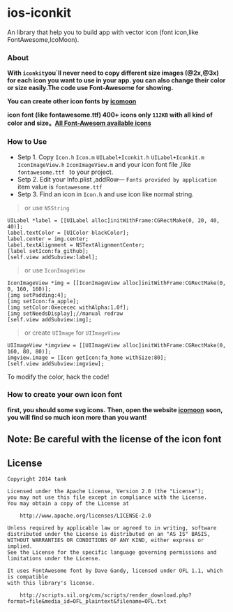 ios-iconkit
===========

An library that help you to build app with vector icon (font icon,like FontAwesome,IcoMoon).

### About
**With ```iconkit```you`ll never need to copy different size images (@2x,@3x) for each icon you want to use in your app. you can also change their color or size easily.The code use Font-Awesome for showing.**

**You can create other icon fonts by [icomoon](https://icomoon.io)**

**icon font (like fontawesome.ttf) 400+ icons only ```112KB``` with all kind of color and size。[All Font-Awesom available icons](http://fortawesome.github.io/Font-Awesome/icons)**


### How to Use
*  Setp 1. Copy ```Icon.h``` ```Icon.m``` ```UILabel+Iconkit.h``` ```UILabel+Iconkit.m```  ```IconImageView.h``` ```IconImageView.m``` and your icon font file ,like ```fontawesome.ttf ``` to your project.
*  Setp 2. Edit your Info.plist ,addRow— ```Fonts provided by application``` item value is ```fontawesome.ttf ```
*  Setp 3. Find an icon in ```Icon.h``` and use icon like normal string.

> or use ```NSString```

```
UILabel *label = [[UILabel alloc]initWithFrame:CGRectMake(0, 20, 40, 40)];
label.textColor = [UIColor blackColor];
label.center = img.center;
label.textAlignment = NSTextAlignmentCenter;
[label setIcon:fa_github];
[self.view addSubview:label];

```
> or use ```IconImageView```

```
IconImageView *img = [[IconImageView alloc]initWithFrame:CGRectMake(0, 0, 160, 160)];
[img setPadding:4];
[img setIcon:fa_apple];
[img setColor:0xececec withAlpha:1.0f];
[img setNeedsDisplay];//manual redraw
[self.view addSubview:img];
```

> or create ```UIImage``` for ```UIImageView```

```
UIImageView *imgview = [[UIImageView alloc]initWithFrame:CGRectMake(0, 160, 80, 80)];
imgview.image = [Icon getIcon:fa_home withSize:80];
[self.view addSubview:imgview];
```
To modify the color, hack the code!

### How to create your own icon font

**first, you should some svg icons.**
**Then, open the website [icomoon](https://icomoon.io)**
**soon, you will find so much icon more than you want!**

**Note: Be careful with the license of the icon font**
----

## License

```
Copyright 2014 tank

Licensed under the Apache License, Version 2.0 (the "License");
you may not use this file except in compliance with the License.
You may obtain a copy of the License at

    http://www.apache.org/licenses/LICENSE-2.0

Unless required by applicable law or agreed to in writing, software
distributed under the License is distributed on an "AS IS" BASIS,
WITHOUT WARRANTIES OR CONDITIONS OF ANY KIND, either express or implied.
See the License for the specific language governing permissions and
limitations under the License.

It uses FontAwesome font by Dave Gandy, licensed under OFL 1.1, which is compatible
with this library's license.

    http://scripts.sil.org/cms/scripts/render_download.php?format=file&media_id=OFL_plaintext&filename=OFL.txt
    
```
